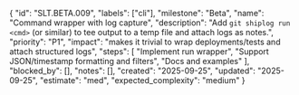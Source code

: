 {
  "id": "SLT.BETA.009",
  "labels": ["cli"],
  "milestone": "Beta",
  "name": "Command wrapper with log capture",
  "description": "Add `git shiplog run <cmd>` (or similar) to tee output to a temp file and attach logs as notes.",
  "priority": "P1",
  "impact": "makes it trivial to wrap deployments/tests and attach structured logs",
  "steps": [
    "Implement run wrapper",
    "Support JSON/timestamp formatting and filters",
    "Docs and examples"
  ],
  "blocked_by": [],
  "notes": [],
  "created": "2025-09-25",
  "updated": "2025-09-25",
  "estimate": "med",
  "expected_complexity": "medium"
}
